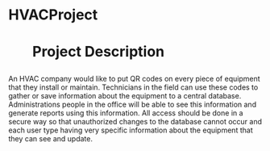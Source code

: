 # HVACProject
<h1><ul>Project Description</ul></h1>
<p>An HVAC company would like to put QR codes on every piece of equipment that they install or maintain.  Technicians in the field can use these codes to gather or save information about the equipment to a central database.  Administrations people in the office will be able to see this information and generate reports using this information.  All access should be done in a secure way so that unauthorized changes to the database cannot occur and each user type having very specific information about the equipment that they can see and update.</p>

